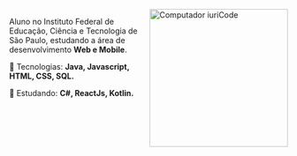 <img src="https://raw.githubusercontent.com/MicaelliMedeiros/micaellimedeiros/master/image/computer-illustration.png" min-width="400px" max-width="400px" width="250px" align="right" alt="Computador iuriCode">

<p align="left"> 
  Aluno no Instituto Federal de Educação, Ciência e Tecnologia de São Paulo, estudando a área de desenvolvimento <strong>Web e Mobile</strong>.<br>
</p>

<p align="left">
  🦄 Tecnologias: <strong>Java, Javascript, HTML, CSS, SQL.</strong>
</p>

<p align="left">
  💼 Estudando: <strong>C#, ReactJs, Kotlin.</strong>
</p>

